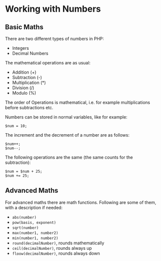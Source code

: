 # Working with Numbers #


## Basic Maths ##
There are two different types of numbers in PHP:

- Integers
- Decimal Numbers

The mathematical operations are as usual:
- Addition (+)
- Subtraction (-)
- Multiplication (*)
- Division (/)
- Modulo (%)

The order of Operations is mathematical, i.e. for example multiplications before subtractions etc.

Numbers can be stored in normal variables, like for example:

```
$num = 10;
```

The increment and the decrement of a number are as follows:

```
$num++;
$num--;
```

The following operations are the same (the same counts for the subtraction):

```
$num = $num + 25;
$num += 25;
```

## Advanced Maths ##
For advanced maths there are math functions. Following are some of them, with a description if needed:

- `abs(number)`
- `pow(basis, exponent)`
- `sqrt(number)`
- `max(number1, number2)`
- `min(number1, number2)`
- `round(decimalNumber)`, rounds mathematically
- `ceil(decimalNumber)`, rounds always up
- `floow(decimalNumber)`, rounds always down
